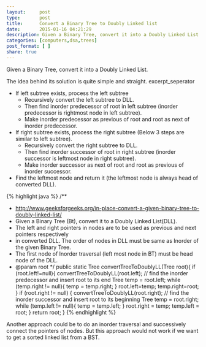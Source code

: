 ```yaml
---
layout:     post
type:       post
title:      Convert a Binary Tree to Doubly Linked list
date:       2015-01-16 04:21:29
description: Given a Binary Tree, convert it into a Doubly Linked List
categories: [computers,dsa,trees]
post_format: [ ]
share: true
---
```

Given a Binary Tree, convert it into a Doubly Linked List.

The idea behind its solution is quite simple and straight. excerpt_seperator

* If left subtree exists, process the left subtree
    * Recursively convert the left subtree to DLL.
    * Then find inorder predecessor of root in left subtree (inorder predecessor is rightmost node in left subtree).
    * Make inorder predecessor as previous of root and root as next of inorder predecessor.
* If right subtree exists, process the right subtree (Below 3 steps are similar to left subtree).
    * Recursively convert the right subtree to DLL.
    * Then find inorder successor of root in right subtree (inorder successor is leftmost node in right subtree).
    * Make inorder successor as next of root and root as previous of inorder successor.
* Find the leftmost node and return it (the leftmost node is always head of converted DLL).

{% highlight java %}
/**
 * http://www.geeksforgeeks.org/in-place-convert-a-given-binary-tree-to-doubly-linked-list/
 * Given a Binary Tree (Bt), convert it to a Doubly Linked List(DLL).
 * The left and right pointers in nodes are to be used as previous and next pointers respectively
 * in converted DLL. The order of nodes in DLL must be same as Inorder of the given Binary Tree.
 * The first node of Inorder traversal (left most node in BT) must be head node of the DLL.
 * @param root
 */
public static Tree convertTreeToDoublyLL(Tree root){
    if (root.left!=null){
        convertTreeToDoublyLL(root.left);
        // find the inorder predecessor and insert root to its end
        Tree temp = root.left;
        while (temp.right != null){
            temp = temp.right;
        }
        root.left=temp;
        temp.right=root;
    }
    if (root.right != null) {
        convertTreeToDoublyLL(root.right);
        // find the inorder successor and insert root to its beginning
        Tree temp = root.right;
        while (temp.left != null){
            temp = temp.left;
        }
        root.right = temp;
        temp.left = root;
    }
    return root;
}
{% endhighlight %}

Another approach could be to do an inorder traversal and successively connect the pointers of nodes.
But this approach would not work if we want to get a sorted linked list from a BST.
